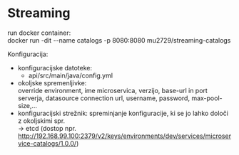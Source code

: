 # Streaming  

run docker container:  
    docker run -dit --name catalogs -p 8080:8080 mu2729/streaming-catalogs


Konfiguracija:  
 - konfiguracijske datoteke:  
   + api/src/main/java/config.yml  
 - okoljske spremenljivke:  
    override environment, ime microservica, verzijo, base-url in port serverja, datasource connection url, username, password, max-pool-size,... 
 - konfiguracijski strežnik: spreminjanje konfiguracije, ki se jo lahko določi z okoljskimi spr.  
    -> etcd (dostop npr. http://192.168.99.100:2379/v2/keys/environments/dev/services/microservice-catalogs/1.0.0/)